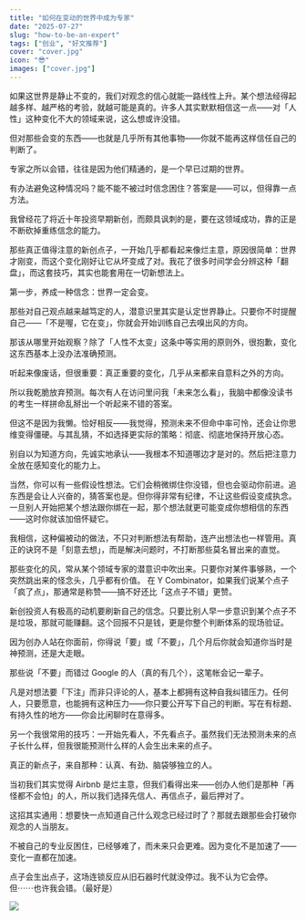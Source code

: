 ```yaml
---
title: "如何在变动的世界中成为专家"
date: "2025-07-27"
slug: "how-to-be-an-expert"
tags: ["创业", "好文推荐"]
cover: "cover.jpg"
icon: "😎"
images: ["cover.jpg"]
---
```

如果这世界是静止不变的，我们对观念的信心就能一路线性上升。某个想法经得起越多样、越严格的考验，就越可能是真的。许多人其实默默相信这一点——对「人性」这种变化不大的领域来说，这么想或许没错。



但对那些会变的东西——也就是几乎所有其他事物——你就不能再这样信任自己的判断了。



专家之所以会错，往往是因为他们精通的，是一个早已过期的世界。



有办法避免这种情况吗？能不能不被过时信念困住？答案是——可以，但得靠一点方法。



我曾经花了将近十年投资早期新创，而颇具讽刺的是，要在这领域成功，靠的正是不断砍掉重练信念的能力。



那些真正值得注意的新创点子，一开始几乎都看起来像烂主意，原因很简单：世界才刚变，而这个变化刚好让它从坏变成了对。我花了很多时间学会分辨这种「翻盘」，而这套技巧，其实也能套用在一切新想法上。



第一步，养成一种信念：世界一定会变。



那些对自己观点越来越笃定的人，潜意识里其实是认定世界静止。只要你不时提醒自己——「不是喔，它在变」，你就会开始训练自己去嗅出风的方向。



那该从哪里开始观察？除了「人性不太变」这条中等实用的原则外，很抱歉，变化这东西基本上没办法准确预测。



听起来像废话，但很重要：真正重要的变化，几乎从来都来自意料之外的方向。



所以我乾脆放弃预测。每次有人在访问里问我「未来怎么看」，我脑中都像没读书的考生一样拼命乱掰出一个听起来不错的答案。



但这不是因为我懒。恰好相反——我觉得，预测未来不但命中率可怜，还会让你思维变得僵硬。与其乱猜，不如选择更实际的策略：彻底、彻底地保持开放心态。



别自以为知道方向，先诚实地承认——我根本不知道哪边才是对的。然后把注意力全放在感知变化的能力上。



当然，你可以有一些假设性想法。它们会稍微绑住你没错，但也会驱动你前进。追东西是会让人兴奋的，猜答案也是。但你得非常有纪律，不让这些假设变成执念。
一旦别人开始把某个想法跟你绑在一起，那个想法就更可能变成你想相信的东西——这时你就该加倍怀疑它。



我相信，这种偏被动的做法，不只对判断想法有帮助，连产出想法也一样管用。真正的诀窍不是「刻意去想」，而是解决问题时，不打断那些莫名冒出来的直觉。



那些变化的风，常从某个领域专家的潜意识中吹出来。只要你对某件事够熟，一个突然跳出来的怪念头，几乎都有价值。
在 Y Combinator，如果我们说某个点子「疯了点」，那通常是称赞——搞不好还比「这点子不错」更赞。



新创投资人有极高的动机要刷新自己的信念。只要比别人早一步意识到某个点子不是垃圾，那就可能赚翻。这个回报不只是钱，更是你整个判断体系的现场验证。



因为创办人站在你面前，你得说「要」或「不要」，几个月后你就会知道你当时是神预测，还是大走眼。



那些说「不要」而错过 Google 的人（真的有几个），这笔帐会记一辈子。



凡是对想法要「下注」而非只评论的人，基本上都拥有这种自我纠错压力。任何人，只要愿意，也能拥有这种压力——你只要公开写下自己的判断。写在有标题、有持久性的地方——你会比闲聊时在意得多。



另一个我很常用的技巧：一开始先看人，不先看点子。虽然我们无法预测未来的点子长什么样，但我很能预测什么样的人会生出未来的点子。



真正的新点子，来自那种：认真、有劲、脑袋够独立的人。



当初我们其实觉得 Airbnb 是烂主意，但我们看得出来——创办人他们是那种「再怪都不会怕」的人，所以我们选择先信人、再信点子，最后押对了。



这招其实通用：想要快一点知道自己什么观念已经过时了？那就去跟那些会打破你观念的人当朋友。



不被自己的专业反困住，已经够难了，而未来只会更难。因为变化不是加速了——变化一直都在加速。



点子会生出点子，这场连锁反应从旧石器时代就没停过。我不认为它会停。
但⋯⋯也许我会错。（最好是）




![](https://prod-files-secure.s3.us-west-2.amazonaws.com/112d0858-5090-4d34-a606-b75eb8d65fd2/46476355-9cf3-4e99-9b7a-3531bc426380/1000202064.png?X-Amz-Algorithm=AWS4-HMAC-SHA256&X-Amz-Content-Sha256=UNSIGNED-PAYLOAD&X-Amz-Credential=ASIAZI2LB466UEA72CEY%2F20250925%2Fus-west-2%2Fs3%2Faws4_request&X-Amz-Date=20250925T073112Z&X-Amz-Expires=3600&X-Amz-Security-Token=IQoJb3JpZ2luX2VjEOX%2F%2F%2F%2F%2F%2F%2F%2F%2F%2FwEaCXVzLXdlc3QtMiJGMEQCICLoAqH6GqjqzKu9hQfdW7RXzmfjJWmbRcl7h3SazMUzAiAf3Oj5PlYFljMTRq%2BE1Tx3cyWe%2FZOsjVUqNSRA%2FjUVMyr%2FAwhuEAAaDDYzNzQyMzE4MzgwNSIM88g2F3Vppz7NOJEKKtwDTiTj%2FIsYqShEt43GadzZG6KbUiZz4WPqTXOPqq5gZDgQ6lJUncIW3NHF%2FTSBXlKGY%2Ff6StL6g%2BNrTr9Yj5CRfkS77BeCMHsBLqbN1VhIrWt%2Bx0bO84RrKPWMaHDUih52I9BW7Q73bPAgTKH6NvkFuJE90Q2ZtkNrGyKCdm3PJWlwyeZjUT9O%2BrIPRRTatjRTNqv6Dlie%2BYlaKBkbWqWV8HcaCYbpC4aMahuPYk3n75gF6O85zGBP7LNsjwNXXDUAFT4vQ9nEc95JiDRD%2FiSZNVTD1BOLj1lTEzD9Rqj4m%2BXyO2K9G1ZEpXNo2pW%2FSktS%2FnIOrJeAp0pURZ%2FlL9AFhK39XsQi%2FET%2BzBZWVcCdfAQynEakR97OWzu3i580JQwRzmxuBsyfwx3%2FvSsXGgKoKQnIWmrIx78CpDpnl2w1dz4HCq1y%2BJKSEvG1iXmt00Kbl2hg78p0tm2ehBvQesEEOgGg5umoBY7ACcQ4tC2h2vSGO0dNHWQ9u6fDqber%2Fpza4nxrUfhAa4vrzaL1KXIue49IBAKvRlAvJMoZYGyUMgD5b2eKwdU3jCWvoKu7RxnOEGzWwT00%2FCRCy9ZrVo7paP5e3Dglc5hppyASZVzwsBrCWcnbSRIL8YFDbY4w54zTxgY6pgGnbgJfYtSaTrFHbJmmAHljf98yT4GgQ6oBg95hi%2F2OhOFQrOluwtJmPl83QFP%2B0CIvSbRw0s1Wl%2BiDVgt8dmWCYqjzP2hdBPtjYk9dal2BBCAZTxSUnBDVhY8zPfbDLbwq9zvUEeVQJqmS%2BvTxIxGHxI43KtNjlK6XU1HgRlDNb9fdhswS2AQsw1m7YTeUysZaEoOy1KkDJz0P%2B2%2BGVcbto4GhCSb6&X-Amz-Signature=c0583e46382b758161e75f09fe1eb28d34f94a34404df675285266d80be991bc&X-Amz-SignedHeaders=host&x-amz-checksum-mode=ENABLED&x-id=GetObject)

